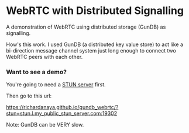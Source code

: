 # WebRTC with Distributed Signalling

A demonstration of WebRTC using distributed storage (GunDB) as signalling.

How's this work.  I used GunDB (a distributed key value store) to act like a bi-direction message channel system just long enough to connect two WebRTC peers with each other.

### Want to see a demo?

You're going to need a [STUN server](https://www.google.com/search?q=public+stun+server+webrtc) first.

Then go to this url:

https://richardanaya.github.io/gundb_webrtc/?stun=stun.l.my_public_stun_server.com:19302


Note: GunDB can be VERY slow.
